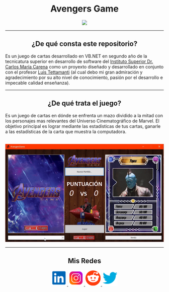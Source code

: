 <h1 align="center"> Avengers Game </h1>


<p align="center">
  <a href="https://github.com/duboisfacu/avengers-game">
  <img height=250px src="README.resources/avengersgame.png"/>
  </a>
</p>


***
<center>

<h2 align="center"> ¿De qué consta este repositorio?</h2>
</center>

Es un juego de cartas desarrollado en VB.NET en segundo año de la tecnicatura superior en desarrollo de software del <a href="https://iscarena-cba.infd.edu.ar/sitio/">Instituto Superior Dr. Carlos María Carena</a> como un proyexto diseñado y desarrollado en conjunto con el profesor <a href="https://www.linkedin.com/in/luis-eduardo-tettamanti-72366319/"> Luis Tettamanti</a> (al cual debo mi gran admiración y agradecimiento por su alto nivel de conocimiento, pasión por el desarrollo e impecable calidad enseñanza).
***
<h2 align="center"> ¿De qué trata el juego?</h2>
</center>

Es un juego de cartas en dónde se enfrenta un mazo dividido a la mitad con los personajes mas relevantes del Universo Cinematográfico de Marvel.
El objetivo principal es lograr mediante las estadísticas de tus cartas, ganarle a las estadísticas de la carta que muestra la computadora.
<br><br>
<p align="center">
  <img src="README.resources/juego.gif" >
</p>

***

</center>

<center>

<h2 align="center"> Mis Redes </h2>
<p  align="center">
<a href="https://www.linkedin.com/in/duboisfacu/" target="_blank">
  <img src="README.resources/lkn.png" height=50px>
</a>
<a href="https://www.instagram.com/duboisfacu/" target="_blank">
  <img src="README.resources/ig.png" height=50px>
</a>
<a href="https://www.reddit.com/user/duboisfacu" target="_blank">
<img src="README.resources/rddt.png" height=50px>
</a>
<a href="https://twitter.com/duboisfacu" target="_blank">
<img src="README.resources/twt.png" height=50px>
</a>
  </p>
</center>



